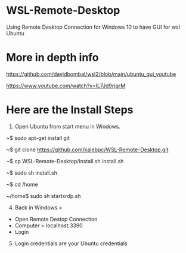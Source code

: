 # WSL-Remote-Desktop

Using Remote Desktop Connection for Windows 10 to have GUI for wsl Ubuntu

# More in depth info

https://github.com/davidbombal/wsl2/blob/main/ubuntu_gui_youtube

https://www.youtube.com/watch?v=IL7Jd9rjgrM

# Here are the Install Steps

1. Open Ubuntu from start menu in Windows.

~$ sudo apt-get install git

~$ git clone https://github.com/kalebpc/WSL-Remote-Desktop.git

~$ cp WSL-Remote-Desktop/install.sh install.sh

~$ sudo sh install.sh

~$ cd /home

~/home$ sudo sh startxrdp.sh

4. Back in Windows >
- Open Remote Destop Connection
- Computer > localhost:3390
- Login

5. Login credentials are your Ubuntu credentials
